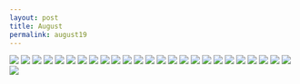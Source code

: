 ```yaml
---
layout: post
title: August
permalink: august19
---
```


![](https://i.imgur.com/DqGxSjJ.jpg)
![](https://i.imgur.com/59ozVj5.jpg)
![](https://i.imgur.com/jt91JMe.jpg)
![](https://i.imgur.com/ErSroQI.jpg)
![](https://i.imgur.com/HfdEu59.jpg)
![](https://i.imgur.com/8cXP2e3.jpg)
![](https://i.imgur.com/IFAxbdP.jpg)
![](https://i.imgur.com/KGEg2Ai.jpg)
![](https://i.imgur.com/2oEZcXR.jpg)
![](https://i.imgur.com/rd3oRm5.jpg)
![](https://i.imgur.com/W4GXiCI.jpg)
![](https://i.imgur.com/Agavsv0.jpg)
![](https://i.imgur.com/LmUz1x1.jpg)
![](https://i.imgur.com/8gw5ZEY.jpg)
![](https://i.imgur.com/VgLsrYA.jpg)
![](https://i.imgur.com/yRVoOqQ.jpg)
![](https://i.imgur.com/OwM9Hir.jpg)
![](https://i.imgur.com/tDoexWa.jpg)
![](https://i.imgur.com/ZOGEZ7q.jpg)
![](https://i.imgur.com/fcotIzK.jpg)
![](https://i.imgur.com/huGoo9K.jpg)
![](https://i.imgur.com/6Xi0Jmq.jpg)
![](https://i.imgur.com/VrQqyX1.jpg)
![](https://i.imgur.com/fJRz1OV.jpg)
![](https://i.imgur.com/R74tY0R.jpg)
![](https://i.imgur.com/EUA8sCI.jpg)
